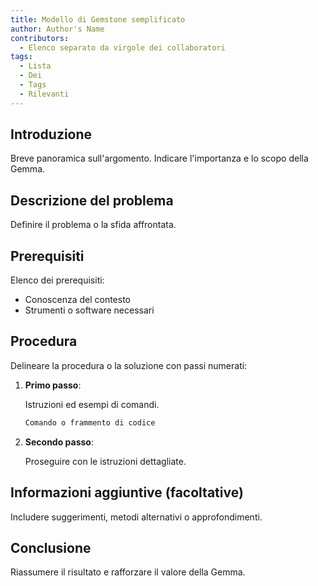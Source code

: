 ```yaml
---
title: Modello di Gemstone semplificato
author: Author's Name
contributors:
  - Elenco separato da virgole dei collaboratori
tags:
  - Lista
  - Dei
  - Tags
  - Rilevanti
---
```


## Introduzione

Breve panoramica sull'argomento. Indicare l'importanza e lo scopo della Gemma.

## Descrizione del problema

Definire il problema o la sfida affrontata.

## Prerequisiti

Elenco dei prerequisiti:

- Conoscenza del contesto
- Strumenti o software necessari

## Procedura

Delineare la procedura o la soluzione con passi numerati:

1. **Primo passo**:

   Istruzioni ed esempi di comandi.

   ```bash
   Comando o frammento di codice
   ```
2. **Secondo passo**:

   Proseguire con le istruzioni dettagliate.

## Informazioni aggiuntive (facoltative)

Includere suggerimenti, metodi alternativi o approfondimenti.

## Conclusione

Riassumere il risultato e rafforzare il valore della Gemma.
